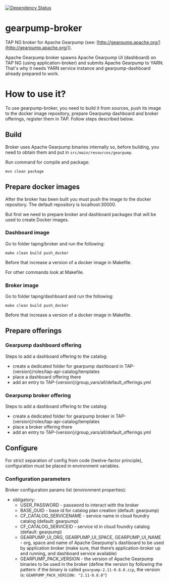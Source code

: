 [![Dependency Status](https://www.versioneye.com/user/projects/57236753ba37ce0031fc1d55/badge.svg?style=flat)](https://www.versioneye.com/user/projects/57236753ba37ce0031fc1d55)

# gearpump-broker

TAP NG broker for Apache Gearpump (see: [http://gearpump.apache.org/](http://gearpump.apache.org/)).

Apache Gearpump broker spawns Apache Gearpump UI (dashboard) on TAP NG (using application-broker) and submits Apache Gearpump to YARN.
That's why it needs YARN service instance and gearpump-dashboard already prepared to work.

# How to use it?
To use gearpump-broker, you need to build it from sources, push its image to the docker image repository, prepare Gearpump dashboard and broker offerings, register them in TAP. 
Follow steps described below.

## Build
Broker uses Apache Gearpump binaries internally so, before building, you need to obtain them and put in ``src/main/resources/gearpump``.

Run command for compile and package:
```
mvn clean package
```

## Prepare docker images

After the broker has been built you must push the image to the docker repository.
The default repository is localhost:30000.

But first we need to prepare broker and dashboard packages that will be used to create Docker images.
 
### Dashboard image

Go to folder tapng/broker and run the following:

```
make clean build push_docker
```

Before that increase a version of a docker image in Makefile.

For other commands look at Makefile.


### Broker image

Go to folder tapng/dashboard and run the following:
```
make clean build push_docker
```

Before that increase a version of a docker image in Makefile.


## Prepare offerings

### Gearpump dashboard offering

Steps to add a dashboard offering to the catalog:

- create a dedicated folder for gearpump dashboard in TAP-{version}/roles/tap-api-catalog/templates
- place a dashboard offering there 
- add an entry to  TAP-{version}/group_vars/all/default_offerings.yml

### Gearpump broker offering

Steps to add a dashboard offering to the catalog:

- create a dedicated folder for gearpump broker in TAP-{version}/roles/tap-api-catalog/templates
- place a broker offering there 
- add an entry to TAP-{version}/group_vars/all/default_offerings.yml

## Configure
For strict separation of config from code (twelve-factor principle), configuration must be placed in environment variables.

### Configuration parameters
Broker configuration params list (environment properties):

* obligatory:
  * USER_PASSWORD - password to interact with the broker
  * BASE_GUID - base id for catalog plan creation (default: gearpump)
  * CF_CATALOG_SERVICENAME - service name in cloud foundry catalog (default: gearpump)
  * CF_CATALOG_SERVICEID - service id in cloud foundry catalog (default: gearpump)
  * GEARPUMP_UI_ORG, GEARPUMP_UI_SPACE, GEARPUMP_UI_NAME - org, space and name of Apache Gearpump's dashboard to be used by application broker (make sure, that there’s application-broker up and running, and dashboard service available)
  * GEARPUMP_PACK_VERSION - the version of Apache Gearpump binaries to be used in the broker (define the version by following the pattern: if the binary is called ``gearpump-2.11-0.8.0.zip``, the version is: ``GEARPUMP_PACK_VERSION: "2.11-0.8.0"``)

